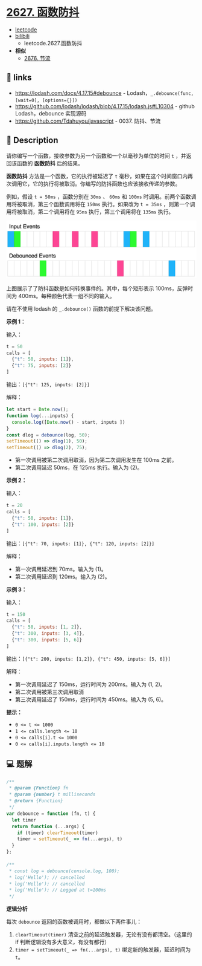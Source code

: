 # [2627. 函数防抖](https://github.com/Tdahuyou/leetcode/tree/main/2627.%20%E5%87%BD%E6%95%B0%E9%98%B2%E6%8A%96)

- [leetcode](https://leetcode.cn/problems/debounce/)
- [bilibili](https://www.bilibili.com/video/BV1DivNejEb1)
  - leetcode.2627.函数防抖
- **相似**
  - [2676. 节流](./2676.%20节流/README.md)

## 🔗 links

- https://lodash.com/docs/4.17.15#debounce - Lodash，`_.debounce(func, [wait=0], [options={}])`
- https://github.com/lodash/lodash/blob/4.17.15/lodash.js#L10304 - github Lodash，debounce 实现源码
- https://github.com/Tdahuyou/javascript - 0037. 防抖、节流

## 📝 Description

请你编写一个函数，接收参数为另一个函数和一个以毫秒为单位的时间 `t` ，并返回该函数的 **函数防抖** 后的结果。

**函数防抖** 方法是一个函数，它的执行被延迟了 `t` 毫秒，如果在这个时间窗口内再次调用它，它的执行将被取消。你编写的防抖函数也应该接收传递的参数。

例如，假设 `t = 50ms` ，函数分别在 `30ms` 、 `60ms` 和 `100ms` 时调用。前两个函数调用将被取消，第三个函数调用将在 `150ms` 执行。如果改为 `t = 35ms` ，则第一个调用将被取消，第二个调用将在 `95ms` 执行，第三个调用将在 `135ms` 执行。

![](md-imgs/2024-09-26-21-44-40.png)

上图展示了了防抖函数是如何转换事件的。其中，每个矩形表示 100ms，反弹时间为 400ms。每种颜色代表一组不同的输入。

请在不使用 lodash 的 `_.debounce()` 函数的前提下解决该问题。

**示例 1：**

输入：

```js
t = 50
calls = [
  {"t": 50, inputs: [1]},
  {"t": 75, inputs: [2]}
]
```

输出：`[{"t": 125, inputs: [2]}]`

解释：
```js
let start = Date.now();
function log(...inputs) {
  console.log([Date.now() - start, inputs ])
}
const dlog = debounce(log, 50);
setTimeout(() => dlog(1), 50);
setTimeout(() => dlog(2), 75);
```

- 第一次调用被第二次调用取消，因为第二次调用发生在 100ms 之前。
- 第二次调用延迟 50ms，在 125ms 执行。输入为 (2)。

**示例 2：**

输入：

```js
t = 20
calls = [
  {"t": 50, inputs: [1]},
  {"t": 100, inputs: [2]}
]
```

输出：`[{"t": 70, inputs: [1]}, {"t": 120, inputs: [2]}]`

解释：
- 第一次调用延迟到 70ms。输入为 (1)。
- 第二次调用延迟到 120ms。输入为 (2)。

**示例 3：**

输入：
```js
t = 150
calls = [
  {"t": 50, inputs: [1, 2]},
  {"t": 300, inputs: [3, 4]},
  {"t": 300, inputs: [5, 6]}
]
```

输出：`[{"t": 200, inputs: [1,2]}, {"t": 450, inputs: [5, 6]}]`

解释：
- 第一次调用延迟了 150ms，运行时间为 200ms。输入为 (1, 2)。
- 第二次调用被第三次调用取消
- 第三次调用延迟了 150ms，运行时间为 450ms。输入为 (5, 6)。

**提示：**

- `0 <= t <= 1000`
- `1 <= calls.length <= 10`
- `0 <= calls[i].t <= 1000`
- `0 <= calls[i].inputs.length <= 10`

## 💻 题解

```javascript
/**
 * @param {Function} fn
 * @param {number} t milliseconds
 * @return {Function}
 */
var debounce = function (fn, t) {
  let timer
  return function (...args) {
    if (timer) clearTimeout(timer)
    timer = setTimeout(_ => fn(...args), t)
  }
};

/**
 * const log = debounce(console.log, 100);
 * log('Hello'); // cancelled
 * log('Hello'); // cancelled
 * log('Hello'); // Logged at t=100ms
 */
```

**逻辑分析**

每次 `debounce` 返回的函数被调用时，都做以下两件事儿：

1. `clearTimeout(timer)` 清空之前的延迟触发器，无论有没有都清空。（这里的 if 判断逻辑没有多大意义，有没有都行）
2. `timer = setTimeout(_ => fn(...args), t)` 绑定新的触发器，延迟时间为 `t`。
